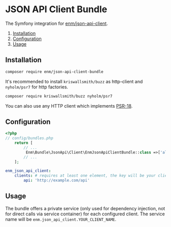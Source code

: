 JSON API Client Bundle
======================

The Symfony integration for [enm/json-api-client](https://eosnewmedia.github.io/JSON-API-Client/).

1. [Installation](#installation)
1. [Configuration](#configuration)
1. [Usage](#usage)

## Installation

```bash
composer require enm/json-api-client-bundle
```

It's recommended to install `kriswallsmith/buzz` as http-client and `nyholm/psr7` for http factories.

```sh
composer require kriswallsmith/buzz nyholm/psr7
```

You can also use any HTTP client which implements [PSR-18](https://www.php-fig.org/psr/psr-18/).

## Configuration

```php
<?php
// config/bundles.php
    return [
        // ...
         Enm\Bundle\JsonApi\Client\EnmJsonApiClientBundle::class =>['all'=>true],
        // ...
    ];
```

```yaml
enm_json_api_client:
    clients: # requires at least one element, the key will be your client name
        api: 'http://example.com/api'
```

## Usage

The bundle offers a private service (only used for dependency injection, not for direct calls via service container) for 
each configured client. The service name will be `enm.json_api_client.YOUR_CLIENT_NAME`.
